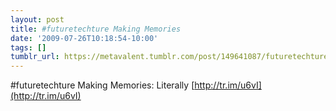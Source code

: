 ```yaml
---
layout: post
title: #futuretechture Making Memories
date: '2009-07-26T10:18:54-10:00'
tags: []
tumblr_url: https://metavalent.tumblr.com/post/149641087/futuretechture-making-memories-literally
---
```

#futuretechture Making Memories: Literally [http://tr.im/u6vI](http://tr.im/u6vI)


